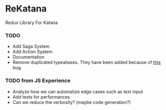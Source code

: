 # ReKatana
Redux Library For Katana


### TODO
- Add Saga System
- Add Action Syatem
- Documentation
- Remove duplicated typealiases. They have been added because of [this](https://bugs.swift.org/browse/SR-1889) bug

### TODO from JS Experience
- Analyze how we can automatize edge cases such as text input
- Add tests for performances
- Can we reduce the verbosity? (maybe code generation?)